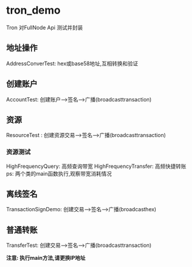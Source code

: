 # tron_demo
Tron 对FullNode Api 测试并封装

## 地址操作
AddressConverTest: hex或base58地址,互相转换和验证

## 创建账户
AccountTest: 创建账户-->签名-->广播(broadcasttransaction)

## 资源
ResourceTest : 创建资源交易-->签名-->广播(broadcasttransaction)
### 资源测试
HighFrequencyQuery: 高频查询带宽
HighFrequencyTransfer: 高频快捷转账
ps: 两个类的main函数执行,观察带宽消耗情况

## 离线签名
TransactionSignDemo: 创建交易-->签名-->广播(broadcasthex)

## 普通转账
TransferTest: 创建交易-->签名-->广播(broadcasttransaction)


__注意: 执行main方法,请更换IP地址__